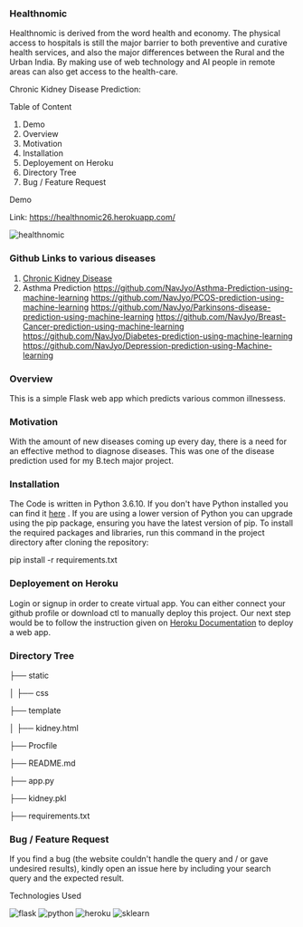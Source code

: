 ### Healthnomic 
Healthnomic is derived from the word health and economy.  The physical access to hospitals is still the major barrier to both preventive and curative health services, and also the major differences between the Rural and the Urban India. By making use of web technology and AI people in remote areas can also get access to the health-care.

Chronic Kidney Disease Prediction:

Table of Content
1. Demo
2. Overview
3. Motivation
4. Installation
5. Deployement on Heroku
6. Directory Tree
7. Bug / Feature Request

Demo

Link: https://healthnomic26.herokuapp.com/

![healthnomic](https://user-images.githubusercontent.com/36689965/120914042-0af4d900-c6b9-11eb-88ad-6f74e7a81525.JPG)

### Github Links to various diseases 

1. [Chronic Kidney Disease](https://github.com/NavJyo/Chronic-Kidney-Disease-prediction-using-machine-learning )
2. Asthma Prediction https://github.com/NavJyo/Asthma-Prediction-using-machine-learning
https://github.com/NavJyo/PCOS-prediction-using-machine-learning
https://github.com/NavJyo/Parkinsons-disease-prediction-using-machine-learning
https://github.com/NavJyo/Breast-Cancer-prediction-using-machine-learning
https://github.com/NavJyo/Diabetes-prediction-using-machine-learning
https://github.com/NavJyo/Depression-prediction-using-Machine-learning

### Overview

This is a simple Flask web app which predicts various common illnessess. 

### Motivation

With the amount of new diseases coming up every day, there is a need for an effective method to diagnose diseases.  This was one of the disease prediction used for my B.tech major project. 

### Installation

The Code is written in Python 3.6.10. If you don't have Python installed you can find it [here](https://www.python.org) . If you are using a lower version of Python you can upgrade using the pip package, ensuring you have the latest version of pip. To install the required packages and libraries, run this command in the project directory after cloning the repository:


pip install -r requirements.txt



### Deployement on Heroku

Login or signup in order to create virtual app. You can either connect your github profile or download ctl to manually deploy this project.
Our next step would be to follow the instruction given on [Heroku Documentation](https://devcenter.heroku.com/articles/getting-started-with-python)  to deploy a web app.


### Directory Tree

├── static 

 │   ├── css
 
├── template

 │   ├── kidney.html
 
├── Procfile

├── README.md

├── app.py 

├── kidney.pkl

├── requirements.txt
 

### Bug / Feature Request
If you find a bug (the website couldn't handle the query and / or gave undesired results), kindly open an issue here by including your search query and the expected result. 

Technologies Used

![flask](https://user-images.githubusercontent.com/36689965/117563372-0ab9eb80-b0c3-11eb-9a6d-52962fd46e07.png)  ![python](https://user-images.githubusercontent.com/36689965/117563454-97fd4000-b0c3-11eb-866b-3929f09b6cbc.jpg)
![heroku](https://user-images.githubusercontent.com/36689965/117563393-2ae9aa80-b0c3-11eb-9731-2c681ca645d6.png) ![sklearn](https://user-images.githubusercontent.com/36689965/117563487-e1e62600-b0c3-11eb-83bb-e6cb104408f2.png)




